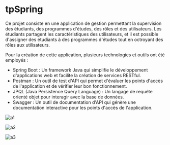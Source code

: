 # tpSpring
Ce projet consiste en une application de gestion permettant la supervision des étudiants, des programmes d'études, des rôles et des utilisateurs. Les étudiants partagent les caractéristiques des utilisateurs, et il est possible d'assigner des étudiants à des programmes d'études tout en octroyant des rôles aux utilisateurs.

Pour la création de cette application, plusieurs technologies et outils ont été employés :

- Spring Boot : Un framework Java qui simplifie le développement d'applications web et facilite la création de services RESTful.
- Postman : Un outil de test d'API qui permet d'évaluer les points d'accès de l'application et de vérifier leur bon fonctionnement.
- JPQL (Java Persistence Query Language) : Un langage de requête orienté objet pour interagir avec la base de données.
- Swagger : Un outil de documentation d'API qui génère une documentation interactive pour les points d'accès de l'application.

![a1](https://github.com/sana7867/tpSpring/assets/147515885/9f9526cb-160c-4354-b7fa-8be9ef0c508f)


![a2](https://github.com/sana7867/tpSpring/assets/147515885/2f118a6a-8ba7-4e0e-afbc-429a4a2af0ca)


![a3](https://github.com/sana7867/tpSpring/assets/147515885/be2a079e-b7a5-4d2e-89b6-0c83ba209b5b)
